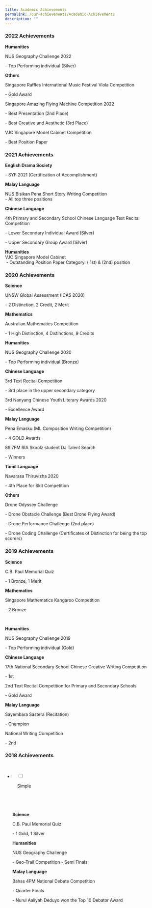 ```yaml
---
title: Academic Achievements
permalink: /our-achievements/Academic-Achievements
description: ""
---
```

### 2022 Achievements

**Humanities**

  

NUS Geography Challenge 2022

\- Top Performing individual (Silver)

  

**Others**

  

Singapore Raffles International Music Festival Viola Competition

\- Gold Award

  

Singapore Amazing Flying Machine Competition 2022

\- Best Presentation (2nd Place)

\- Best Creative and Aesthetic (3rd Place)

  

VJC Singapore Model Cabinet Competition

\- Best Position Paper

### 2021 Achievements

**English Drama Society**  

\- SYF 2021 (Certification of Accomplishment)

  

**Malay Language**

NUS Bisikan Pena Short Story Writing Competition  
\- All top three positions

  

**Chinese Language**

4th Primary and Secondary School Chinese Language Text Recital Competition

\- Lower Secondary Individual Award (Silver)

\- Upper Secondary Group Award (Silver)  

**Humanities**
<br>VJC Singapore Model Cabinet  
 - Outstanding Position Paper Category: ( 1st) & (2nd) position

### 2020 Achievements

**Science**

UNSW Global Assessment (ICAS 2020)

\- 2 Distinction, 2 Credit, 2 Merit

  

**Mathematics**

Australian Mathematics Competition

\- 1 High Distinction, 4 Distinctions, 9 Credits

  

**Humanities**

NUS Geography Challenge 2020

\- Top Performing individual (Bronze)

  

**Chinese Language**

3rd Text Recital Competition

\- 3rd place in the upper secondary category

  

3rd Nanyang Chinese Youth Literary Awards 2020

\- Excellence Award

  

**Malay Language**

Pena Emasku (ML Composition Writing Competition)

\- 4 GOLD Awards

  

89.7FM RIA Skoolz student DJ Talent Search

\- Winners

  

**Tamil Language**

Navarasa Thiruvizha 2020

\- 4th Place for Skit Competition

  

**Others**

Drone Odyssey Challenge

\- Drone Obstacle Challenge (Best Drone Flying Award)

\- Drone Performance Challenge (2nd place)

\- Drone Coding Challenge (Certificates of Distinction for being the top scorers)

### 2019 Achievements

**Science**

C.B. Paul Memorial Quiz

\- 1 Bronze, 1 Merit

  

**Mathematics**

Singapore Mathematics Kangaroo Competition

\- 2 Bronze 

   

**Humanities**

NUS Geography Challenge 2019

\- Top Performing individual (Gold)

  

**Chinese Language**

17th National Secondary School Chinese Creative Writing Competition 

\- 1st

  

2nd Text Recital Competition for Primary and Secondary Schools 

\- Gold Award  

**Malay Language**

Sayembara Sastera (Recitation)

\- Champion

  

National Writing Competition 

\- 2nd

### 2018 Achievements


<ul class="jekyllcodex_accordion">

  <li>

    <input type="checkbox" id="accordion1">

    <label for="accordion1">Simple</label>

    <div>

      <p>**Science**

C.B. Paul Memorial Quiz

\- 1 Gold, 1 Silver

  

**Humanities**

NUS Geography Challenge

\- Geo-Trail Competition - Semi Finals

  

**Malay Language**

Bahas 4PM National Debate Competition 

\- Quarter Finals 

\- Nurul Aaliyah Deduyo won the Top 10 Debator Award
</p>

    </div>

</li>